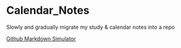 Calendar_Notes
==============

Slowly and gradually migrate my study &amp; calendar notes into a repo

[Github Markdown Simulator](http://markable.in/editor/)